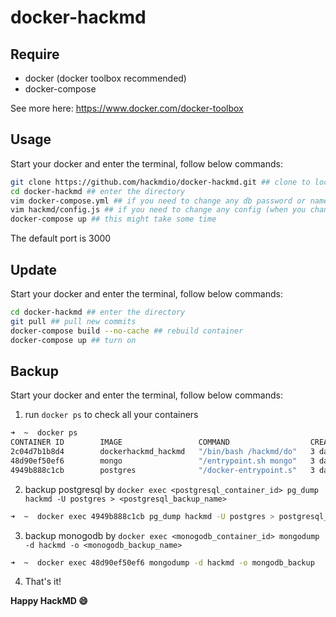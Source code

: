 docker-hackmd
===

## Require
* docker (docker toolbox recommended)
* docker-compose

See more here: https://www.docker.com/docker-toolbox


## Usage

Start your docker and enter the terminal, follow below commands:

```bash
git clone https://github.com/hackmdio/docker-hackmd.git ## clone to local
cd docker-hackmd ## enter the directory
vim docker-compose.yml ## if you need to change any db password or name
vim hackmd/config.js ## if you need to change any config (when you change the db things)
docker-compose up ## this might take some time
```

The default port is 3000  

## Update

Start your docker and enter the terminal, follow below commands:

```bash
cd docker-hackmd ## enter the directory
git pull ## pull new commits
docker-compose build --no-cache ## rebuild container
docker-compose up ## turn on
```

## Backup

Start your docker and enter the terminal, follow below commands:

1. run `docker ps` to check all your containers
```bash
➜  ~  docker ps
CONTAINER ID        IMAGE                 COMMAND                  CREATED             STATUS              PORTS                    NAMES
2c04d7b1b8d4        dockerhackmd_hackmd   "/bin/bash /hackmd/do"   3 days ago          Up 17 seconds       0.0.0.0:3000->3000/tcp   dockerhackmd_hackmd_1
48d90ef50ef6        mongo                 "/entrypoint.sh mongo"   3 days ago          Up 18 seconds       27017/tcp                dockerhackmd_db-mongo_1
4949b888c1cb        postgres              "/docker-entrypoint.s"   3 days ago          Up 18 seconds       5432/tcp                 dockerhackmd_db-postgres_1
```
2. backup postgresql by `docker exec <postgresql_container_id> pg_dump hackmd -U postgres > <postgresql_backup_name>`
```bash
➜  ~  docker exec 4949b888c1cb pg_dump hackmd -U postgres > postgresql_backup.sql
```
3. backup monogodb by `docker exec <monogodb_container_id> mongodump -d hackmd -o <monogodb_backup_name>`
```bash
➜  ~  docker exec 48d90ef50ef6 mongodump -d hackmd -o mongodb_backup
```
4. That's it!

**Happy HackMD :smile:**
